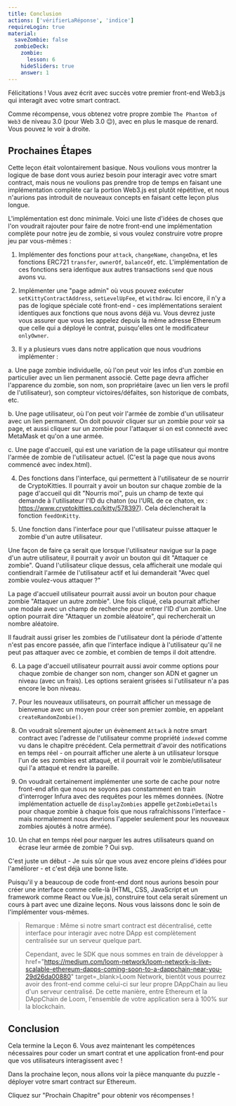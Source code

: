```yaml
---
title: Conclusion
actions: ['vérifierLaRéponse', 'indice']
requireLogin: true
material:
  saveZombie: false
  zombieDeck:
    zombie:
      lesson: 6
    hideSliders: true
    answer: 1
---
```


Félicitations ! Vous avez écrit avec succès votre premier front-end Web3.js qui interagit avec votre smart contract.

Comme récompense, vous obtenez votre propre zombie `The Phantom of Web3` de niveau 3.0 (pour Web 3.0 😉), avec en plus le masque de renard. Vous pouvez le voir à droite.

## Prochaines Étapes

Cette leçon était volontairement basique. Nous voulions vous montrer la logique de base dont vous auriez besoin pour interagir avec votre smart contract, mais nous ne voulions pas prendre trop de temps en faisant une implémentation complète car la portion Web3.js est plutôt répétitive, et nous n'aurions pas introduit de nouveaux concepts en faisant cette leçon plus longue.

L'implémentation est donc minimale. Voici une liste d'idées de choses que l'on voudrait rajouter pour faire de notre front-end une implémentation complète pour notre jeu de zombie, si vous voulez construire votre propre jeu par vous-mêmes :

1. Implémenter des fonctions pour `attack`, `changeName`, `changeDna`, et les fonctions ERC721 `transfer`, `ownerOf`, `balanceOf`, etc. L'implémentation de ces fonctions sera identique aux autres transactions `send` que nous avons vu.

2. Implémenter une "page admin" où vous pouvez exécuter `setKittyContractAddress`, `setLevelUpFee`, et `withdraw`. Ici encore, il n'y a pas de logique spéciale coté front-end - ces implémentations seraient identiques aux fonctions que nous avons déjà vu. Vous devrez juste vous assurer que vous les appelez depuis la même adresse Ethereum que celle qui a déployé le contrat, puisqu'elles ont le modificateur `onlyOwner`.

3. Il y a plusieurs vues dans notre application que nous voudrions implémenter :

  a. Une page zombie individuelle, où l'on peut voir les infos d'un zombie en particulier avec un lien permanent associé. Cette page devra afficher l'apparence du zombie, son nom, son propriétaire (avec un lien vers le profil de l'utilisateur), son compteur victoires/défaites, son historique de combats, etc.

  b. Une page utilisateur, où l'on peut voir l'armée de zombie d'un utilisateur avec un lien permanent. On doit pouvoir cliquer sur un zombie pour voir sa page, et aussi cliquer sur un zombie pour l'attaquer si on est connecté avec MetaMask et qu'on a une armée.

  c. Une page d'accueil, qui est une variation de la page utilisateur qui montre l'armée de zombie de l'utilisateur actuel. (C'est la page que nous avons commencé avec index.html).

4. Des fonctions dans l'interface, qui permettent à l'utilisateur de se nourrir de CryptoKitties. Il pourrait y avoir un bouton sur chaque zombie de la page d'accueil qui dit "Nourris moi", puis un champ de texte qui demande à l'utilisateur l'ID du chaton (ou l'URL de ce chaton, ex : <a href="https://www.cryptokitties.co/kitty/578397" target=_blank>https://www.cryptokitties.co/kitty/578397</a>). Cela déclencherait la fonction `feedOnKitty`.

5. Une fonction dans l'interface pour que l'utilisateur puisse attaquer le zombie d'un autre utilisateur.

  Une façon de faire ça serait que lorsque l'utilisateur navigue sur la page d'un autre utilisateur, il pourrait y avoir un bouton qui dit "Attaquer ce zombie". Quand l'utilisateur clique dessus, cela afficherait une modale qui contiendrait l'armée de l'utilisateur actif et lui demanderait "Avec quel zombie voulez-vous attaquer ?"

  La page d'accueil utilisateur pourrait aussi avoir un bouton pour chaque zombie "Attaquer un autre zombie". Une fois cliqué, cela pourrait afficher une modale avec un champ de recherche pour entrer l'ID d'un zombie. Une option pourrait dire "Attaquer un zombie aléatoire", qui rechercherait un nombre aléatoire.

  Il faudrait aussi griser les zombies de l'utilisateur dont la période d'attente n'est pas encore passée, afin que l'interface indique à l'utilisateur qu'il ne peut pas attaquer avec ce zombie, et combien de temps il doit attendre.

6. La page d'accueil utilisateur pourrait aussi avoir comme options pour chaque zombie de changer son nom, changer son ADN et gagner un niveau (avec un frais). Les options seraient grisées si l'utilisateur n'a pas encore le bon niveau.

7. Pour les nouveaux utilisateurs, on pourrait afficher un message de bienvenue avec un moyen pour créer son premier zombie, en appelant `createRandomZombie()`.

8. On voudrait sûrement ajouter un évènement `Attack` à notre smart contract avec l'adresse de l'utilisateur comme propriété `indexed` comme vu dans le chapitre précédent. Cela permettrait d'avoir des notifications en temps réel - on pourrait afficher une alerte à un utilisateur lorsque l'un de ses zombies est attaqué, et il pourrait voir le zombie/utilisateur qui l'a attaqué et rendre la pareille.

9. On voudrait certainement implémenter une sorte de cache pour notre front-end afin que nous ne soyons pas constamment en train d'interroger Infura avec des requêtes pour les mêmes données. (Notre implémentation actuelle de `displayZombies` appelle `getZombieDetails` pour chaque zombie à chaque fois que nous rafraîchissons l'interface - mais normalement nous devrions l'appeler seulement pour les nouveaux zombies ajoutés à notre armée).

10. Un chat en temps réel pour narguer les autres utilisateurs quand on écrase leur armée de zombie ? Oui svp.

C'est juste un début - Je suis sûr que vous avez encore pleins d'idées pour l'améliorer - et c'est déjà une bonne liste.

Puisqu'il y a beaucoup de code front-end dont nous aurions besoin pour créer une interface comme celle-là (HTML, CSS, JavaScript et un framework comme React ou Vue.js), construire tout cela serait sûrement un cours à part avec une dizaine leçons. Nous vous laissons donc le soin de l'implémenter vous-mêmes.

> Remarque : Même si notre smart contract est décentralisé, cette interface pour interagir avec notre DApp est complètement centralisée sur un serveur quelque part.
>
> Cependant, avec le SDK que nous sommes en train de développer à href="https://medium.com/loom-network/loom-network-is-live-scalable-ethereum-dapps-coming-soon-to-a-dappchain-near-you-29d26da00880" target=_blank>Loom Network</a>, bientôt vous pourrez avoir des front-end comme celui-ci sur leur propre DAppChain au lieu d'un serveur centralisé. De cette manière, entre Ethereum et la DAppChain de Loom, l'ensemble de votre application sera à 100% sur la blockchain.

## Conclusion

Cela termine la Leçon 6. Vous avez maintenant les compétences nécessaires pour coder un smart contrat et une application front-end pour que vos utilisateurs interagissent avec !

Dans la prochaine leçon, nous allons voir la pièce manquante du puzzle - déployer votre smart contract sur Ethereum.

Cliquez sur "Prochain Chapitre" pour obtenir vos récompenses !
